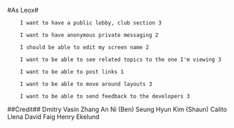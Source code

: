 #As Leox#
    
		I want to have a public lobby, club section 3
    
		I want to have anonymous private messaging 2
		
		I should be able to edit my screen name 2
		
		I want to be able to see related topics to the one I'm viewing 3
		
		I want to be able to post links 1
		
		I want to be able to move around layouts 3
		
		I want to be able to send feedback to the developers 3
		
##Credit##
	Dmitry Vasin
	Zhang An Ni (Ben)
	Seung Hyun Kim (Shaun)
	Calito Llena
	David Faig
	Henry Ekelund
